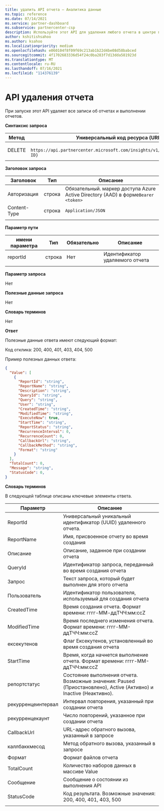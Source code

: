 ```yaml
---
title: удалить API отчета — Аналитика данные
ms.topic: reference
ms.date: 07/14/2021
ms.service: partner-dashboard
ms.subservice: partnercenter-csp
description: Используйте этот API для удаления любого отчета в центре партнеров Insights.
author: kshitishsahoo
ms.author: ksahoo
ms.localizationpriority: medium
ms.openlocfilehash: e060104f8f09f69c213ab1b22d4be08d58babced
ms.sourcegitcommit: 4f1702683336d54f24c0ba283f7d13dda581923d
ms.translationtype: MT
ms.contentlocale: ru-RU
ms.lasthandoff: 07/16/2021
ms.locfileid: "114376139"
---
```

# <a name="delete-report-api"></a>API удаления отчета

При запуске этот API удаляет все записи об отчетах и выполнении отчетов.

**Синтаксис запроса**

|    Метод    |    Универсальный код ресурса (URI) запроса    |
|    ----    |    ----    |
|    DELETE    |    ` https://api.partnercenter.microsoft.com/insights/v1/mpn/ScheduledReport/{Report ID}`    |
|        |        |

**Заголовок запроса**

|    Заголовок    |    Тип    |    Описание    |
|    ----    |    ----    |    ----    |
|    Авторизация    |    строка    |    Обязательный. маркер доступа Azure Active Directory (AAD) в форме`Bearer <token>`    |
|    Content-Type    |    строка    |    `Application/JSON`    |
|        |        |        |

**Параметр пути**

|    имени параметра    |    Тип    |    Обязательно    |    Описание    |
|    ----    |    ----    |    ----    |    ----    |
|    reportId     |    строка    |    Нет    |    Идентификатор удаляемого отчета    |
|        |        |        |        |

**Параметр запроса**

Нет

**Полезные данные запроса**

Нет

**Словарь терминов**

Нет

**Ответ**

Полезные данные ответа имеют следующий формат:

Код отклика: 200, 400, 401, 403, 404, 500

Пример полезных данных ответа:

```json
{ 
  "Value": [ 
    { 
      "ReportId": "string", 
      "ReportName": "string", 
      "Description": "string", 
      "QueryId": "string", 
      "Query": "string", 
      "User": "string", 
      "CreatedTime": "string", 
      "ModifiedTime": "string", 
      "ExecuteNow": true, 
      "StartTime": "string", 
      "ReportStatus": "string", 
      "RecurrenceInterval": 0, 
      "RecurrenceCount": 0, 
      "CallbackUrl": "string",
      "CallbackMethod": "string",
      "Format": "string" 
    } 
  ], 
  "TotalCount": 0, 
  "Message": "string", 
  "StatusCode": 0, 
} 
```

**Словарь терминов**

В следующей таблице описаны ключевые элементы ответа.

|    Параметр    |    Описание    |
|    ----    |    ----    |
|    ReportId     |    Универсальный уникальный идентификатор (UUID) удаленного отчета.     |
|    ReportName     |    Имя, присвоенное отчету во время создания     |
|    Описание     |    Описание, заданное при создании отчета     |
|    QueryId     |    Идентификатор запроса, переданный во время создания отчета     |
|    Запрос     |    Текст запроса, который будет выполнен для этого отчета     |
|    Пользователь     |    Идентификатор пользователя, используемый для создания отчета     |
|    CreatedTime     |    Время создания отчета. Формат времени: гггг-ММ-ддTЧЧ:мм:ссZ     |
|    ModifiedTime     |    Время последнего изменения отчета. Формат времени: гггг-ММ-ддTЧЧ:мм:ссZ     |
|    ексекутенов     |    Флаг Ексекутенов, установленный во время создания отчета     |
|    StartTime     |    Время, когда начнется выполнение отчета. Формат времени: гггг-ММ-ддTЧЧ:мм:ссZ     |
|    репортстатус     |    Состояние выполнения отчета. Возможные значения: Paused (Приостановлено), Active (Активно) и Inactive (Неактивно).     |
|    рекурренцеинтервал     |    Интервал повторения, указанный при создании отчета     |
|    рекурренцекаунт     |    Число повторений, указанное при создании отчета     |
|    CallbackUrl     |    URL-адрес обратного вызова, указанный в запросе     |
|    каллбаккмесод    |    Метод обратного вызова, указанный в запросе    |
|    Формат     |    Формат файлов отчета     |
|    TotalCount     |    Количество наборов данных в массиве Value     |
|    Сообщение     |    Сообщение о состоянии из выполнения API     |
|    StatusCode     |    Код результата. Возможные значения: 200, 400, 401, 403, 500     |
|        |        |
